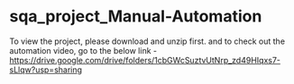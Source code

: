 # sqa_project_Manual-Automation

To view the project, please download and unzip first.
and to check out the automation video, go to the below link - 
https://drive.google.com/drive/folders/1cbGWcSuztvUtNrp_zd49HIqxs7-sLlqw?usp=sharing
